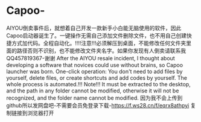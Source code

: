 # Capoo-
AIYOU倒卖事件后，就想着自己开发一款新手小白能无脑使用的软件，因此Capoo启动器诞生了。一键操作无需自己添加文件删除文件，也不用自己创建快捷方式加代码。全程自动化。!!!!注意!!!必须解压到桌面，不能修改任何文件夹里面的路径否则不识别，也不能修改文件夹名字。如果你发现有人倒卖请联系我QQ457819367-谢谢
After the AIYOU resale incident, I thought about developing a software that novices could use without brains, so Capoo launcher was born. One-click operation: You don't need to add files by yourself, delete files, or create shortcuts and add codes by yourself. The whole process is automated.!!! Note!!! It must be extracted to the desktop, and the path in any folder cannot be modified, otherwise it will not be recognized, and the folder name cannot be modified.
因为我不会上传到github所以发网盘吧-不需要会员免登录下载-https://f.ws28.cn/f/eqrx8athpyi 复制链接到浏览器打开

